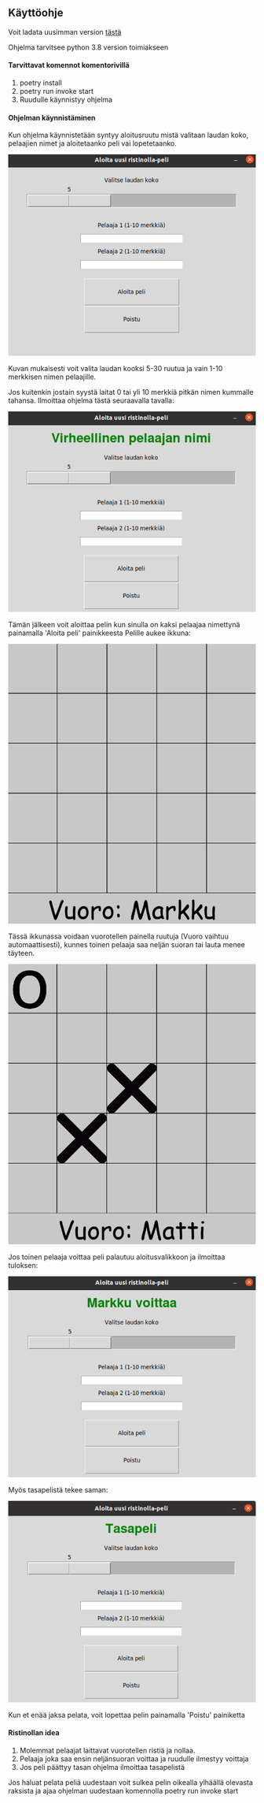 ## Käyttöohje

Voit ladata uusimman version [tästä](https://github.com/TatuSorjonen/ot-harjoitustyo/releases/tag/viikko6)

Ohjelma tarvitsee python 3.8 version toimiakseen

#### Tarvittavat komennot komentorivillä

1. poetry install
2. poetry run invoke start
3. Ruudulle käynnistyy ohjelma

#### Ohjelman käynnistäminen

Kun ohjelma käynnistetään syntyy aloitusruutu mistä valitaan laudan koko, pelaajien nimet ja aloitetaanko peli vai lopetetaanko.

![](./Kuvat/Aloitusruutu.png)

Kuvan mukaisesti voit valita laudan kooksi 5-30 ruutua ja vain 1-10 merkkisen nimen pelaajille.

Jos kuitenkin jostain syystä laitat 0 tai yli 10 merkkiä pitkän nimen kummalle tahansa. Ilmoittaa ohjelma tästä seuraavalla tavalla:

![](./Kuvat/Virhenimi.png)

Tämän jälkeen voit aloittaa pelin kun sinulla on kaksi pelaajaa nimettynä painamalla 'Aloita peli' painikkeesta
Pelille aukee ikkuna:

![](./Kuvat/Ristinolla.png)

Tässä ikkunassa voidaan vuorotellen painella ruutuja (Vuoro vaihtuu automaattisesti), kunnes toinen pelaaja saa neljän suoran tai lauta menee täyteen.

![](./Kuvat/Toisenvuoro.png)

Jos toinen pelaaja voittaa peli palautuu aloitusvalikkoon ja ilmoittaa tuloksen:

![](./Kuvat/Voittaja.png)

Myös tasapelistä tekee saman:

![](./Kuvat/Tasapeli.png)

Kun et enää jaksa pelata, voit lopettaa pelin painamalla 'Poistu' painiketta


#### Ristinollan idea

1. Molemmat pelaajat laittavat vuorotellen ristiä ja nollaa.
2. Pelaaja joka saa ensin neljänsuoran voittaa ja ruudulle ilmestyy voittaja
3. Jos peli päättyy tasan ohjelma ilmoittaa tasapelistä


Jos haluat pelata peliä uudestaan voit sulkea pelin oikealla ylhäällä olevasta raksista ja ajaa ohjelman uudestaan komennolla poetry run invoke start

